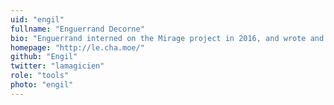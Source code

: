```yaml
---
uid: "engil"
fullname: "Enguerrand Decorne"
bio: "Enguerrand interned on the Mirage project in 2016, and wrote and maintains infrastructure such as Canopy and the IRC logging bot for our weekly meetings."
homepage: "http://le.cha.moe/"
github: "Engil"
twitter: "lamagicien"
role: "tools"
photo: "engil"
---
```

